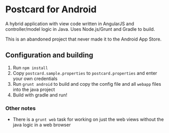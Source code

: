 # Postcard for Android

A hybrid application with view code written in AngularJS and controller/model logic in Java.
Uses Node.js/Grunt and Gradle to build.

This is an abandoned project that never made it to the Android App Store.

## Configuration and building

1. Run `npm install`
2. Copy `postcard.sample.properties` to `postcard.properties` and enter your own credentials
3. Run `grunt android` to build and copy the config file and all `webapp` files into the java project
4. Build with gradle and run!


### Other notes

- There is a `grunt web` task for working on just the web views without the java logic in a web browser